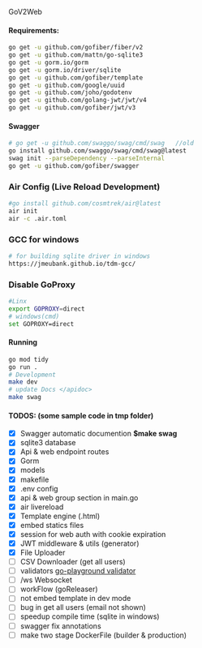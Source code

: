 GoV2Web

#### Requirements:
```sh
go get -u github.com/gofiber/fiber/v2
go get -u github.com/mattn/go-sqlite3
go get -u gorm.io/gorm
go get -u gorm.io/driver/sqlite
go get -u github.com/gofiber/template
go get -u github.com/google/uuid
go get -u github.com/joho/godotenv
go get -u github.com/golang-jwt/jwt/v4
go get -u github.com/gofiber/jwt/v3
```

#### Swagger
```sh
# go get -u github.com/swaggo/swag/cmd/swag   //old
go install github.com/swaggo/swag/cmd/swag@latest
swag init --parseDependency --parseInternal
go get -u github.com/gofiber/swagger
```

### Air Config (Live Reload Development)
```sh
#go install github.com/cosmtrek/air@latest
air init
air -c .air.toml
```

### GCC for windows
```sh
# for building sqlite driver in windows
https://jmeubank.github.io/tdm-gcc/
```

### Disable GoProxy
```sh
#Linx
export GOPROXY=direct
# windows(cmd)
set GOPROXY=direct
```

#### Running
```sh
go mod tidy
go run .
# Development
make dev
# update Docs </apidoc>
make swag
```


#### TODOS: (some sample code in tmp folder)

- [X] Swagger automatic documention **$make swag**
- [X] sqlite3 database
- [X] Api & web endpoint routes
- [X] Gorm
- [X] models
- [X] makefile
- [X] .env config
- [X] api & web group section in main.go
- [X] air livereload
- [X] Template engine (.html)
- [X] embed statics files
- [X] session for web auth with cookie expiration
- [X] JWT middleware & utils (generator)
- [X] File Uploader
- [ ] CSV Downloader (get all users)
- [ ] validators [go-playground validator](https://github.com/go-playground/validator)
- [ ] /ws Websocket
- [ ] workFlow (goReleaser)
- [ ] not embed template in dev mode
- [ ] bug in get all users (email not shown)
- [ ] speedup compile time (sqlite in windows)
- [ ] swagger fix annotations
- [ ] make two stage DockerFile (builder & production)